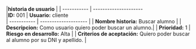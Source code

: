 

|**historia de usuario** | 
| ----------- | ---------------------  
|**ID:**  001 | **Usuario:**  cliente                                
| ----------- | -------------------- | 
| **Nombre historia:** Buscar alumno |
| **Descripcion:** Como usuario quiero poder buscar un alumno.|
| **Prioridad:** 1 | **Riesgo en desarrollo:** Alta |
| **Criterios de aceptación:** Quiero poder buscar al alumno por su DNI y apellido. | 


